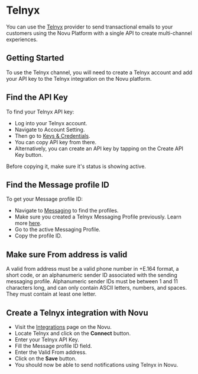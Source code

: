 # Telnyx

You can use the [Telnyx](https://telnyx.com/) provider to send transactional emails to your customers using the Novu Platform with a single API to create multi-channel experiences.

## Getting Started

To use the Telnyx channel, you will need to create a Telnyx account and add your API key to the Telnyx integration on the Novu platform.

## Find the API Key

To find your Telnyx API key:

- Log into your Telnyx account.
- Navigate to Account Setting.
- Then go to [Keys & Credentials](https://portal.telnyx.com/#/app/api-keys).
- You can copy API key from there.
- Alternatively, you can create an API key by tapping on the Create API Key button.

Before copying it, make sure it's status is showing active.

## Find the Message profile ID

To get your Message profile ID:

- Navigate to [Messaging](https://portal.telnyx.com/#/app/messaging) to find the profiles.
- Make sure you created a Telnyx Messaging Profile previously. Learn more [here](https://developers.telnyx.com/docs/v2/messaging/quickstarts/portal-setup).
- Go to the active Messaging Profile.
- Copy the profile ID.

## Make sure From address is valid

A valid from address must be a valid phone number in +E.164 format, a short code, or an alphanumeric sender ID associated with the sending messaging profile. Alphanumeric sender IDs must be between 1 and 11 characters long, and can only contain ASCII letters, numbers, and spaces. They must contain at least one letter.

## Create a Telnyx integration with Novu

- Visit the [Integrations](https://web.novu.co/integrations) page on the Novu.
- Locate Telnyx and click on the **Connect** button.
- Enter your Telnyx API Key.
- Fill the Message profile ID field.
- Enter the Valid From address.
- Click on the **Save** button.
- You should now be able to send notifications using Telnyx in Novu.
